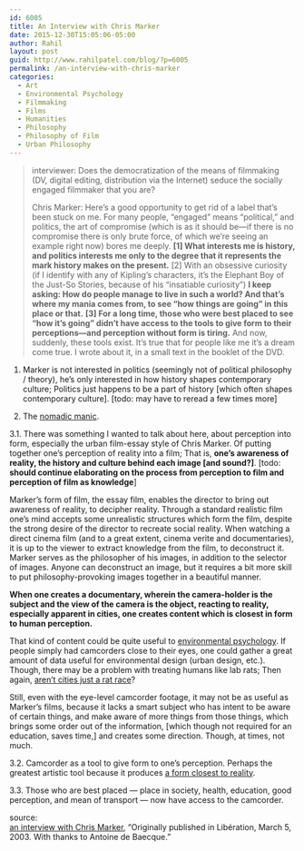 ```yaml
---
id: 6005
title: An Interview with Chris Marker
date: 2015-12-30T15:05:06-05:00
author: Rahil
layout: post
guid: http://www.rahilpatel.com/blog/?p=6005
permalink: /an-interview-with-chris-marker
categories:
  - Art
  - Environmental Psychology
  - Filmmaking
  - Films
  - Humanities
  - Philosophy
  - Philosophy of Film
  - Urban Philosophy
---
```

> interviewer: Does the democratization of the means of filmmaking (DV, digital editing, distribution via the Internet) seduce the socially engaged filmmaker that you are?
> 
> Chris Marker: Here’s a good opportunity to get rid of a label that’s been stuck on me. For many people, “engaged” means “political,” and politics, the art of compromise (which is as it should be—if there is no compromise there is only brute force, of which we’re seeing an example right now) bores me deeply.  **[1] What interests me is history, and politics interests me only to the degree that it represents the mark history makes on the present.** [2] With an obsessive curiosity (if I identify with any of Kipling’s characters, it’s the Elephant Boy of the Just-So Stories, because of his “insatiable curiosity”)  **I keep asking: How do people manage to live in such a world? And that’s where my mania comes from, to see “how things are going” in this place or that.**  **[3] For a long time, those who were best placed to see “how it’s going” didn’t have access to the tools to give form to their perceptions—and perception without form is tiring.** And now, suddenly, these tools exist. It’s true that for people like me it’s a dream come true. I wrote about it, in a small text in the booklet of the DVD.

1. Marker is not interested in politics (seemingly not of political philosophy / theory), he&#8217;s only interested in how history shapes contemporary culture; Politics just happens to be a part of history [which often shapes contemporary culture]. [todo: may have to reread a few times more]

2. The [nomadic manic](http://www.rahilpatel.com/blog/hypomania).

3.1. There was something I wanted to talk about here, about perception into form, especially the urban film-essay style of Chris Marker. Of putting together one&#8217;s perception of reality into a film; That is, **one&#8217;s awareness of reality, the history and culture behind each image [and sound?]**. [todo: **should continue elaborating on the process from perception to film and perception of film as knowledge**]

Marker&#8217;s form of film, the essay film, enables the director to bring out awareness of reality, to decipher reality. Through a standard realistic film one&#8217;s mind accepts some unrealistic structures which form the film, despite the strong desire of the director to recreate social reality. When watching a direct cinema film (and to a great extent, cinema verite and documentaries), it is up to the viewer to extract knowledge from the film, to deconstruct it. Marker serves as the philosopher of his images, in addition to the selector of images. Anyone can deconstruct an image, but it requires a bit more skill to put philosophy-provoking images together in a beautiful manner.

**When one creates a documentary, wherein the camera-holder is the subject and the view of the camera is the object, reacting to reality, especially apparent in cities, one creates content which is closest in form to human perception.**

That kind of content could be quite useful to [environmental psychology](http://www.rahilpatel.com/blog/the-metropolis-and-mental-life). If people simply had camcorders close to their eyes, one could gather a great amount of data useful for environmental design (urban design, etc.). Though, there may be a problem with treating humans like lab rats; Then again, [aren&#8217;t cities just a rat race](http://www.rahilpatel.com/blog/silicon-valley-and-capitalism)?

Still, even with the eye-level camcorder footage, it may not be as useful as Marker&#8217;s films, because it lacks a smart subject who has intent to be aware of certain things, and make aware of more things from those things, which brings some order out of the information, [which though not required for an education, saves time,] and creates some direction. Though, at times, not much.

3.2. Camcorder as a tool to give form to one&#8217;s perception. Perhaps the greatest artistic tool because it produces [a form closest to reality](http://www.rahilpatel.com/blog/information-media-and-education).

3.3. Those who are best placed &#8212; place in society, health, education, good perception, and mean of transport &#8212; now have access to the camcorder.

source:  
[an interview with Chris Marker](http://www.filmcomment.com/article/marker-direct-an-interview-with-chris-marker/), &#8220;Originally published in Libération, March 5, 2003. With thanks to Antoine de Baecque.&#8221;